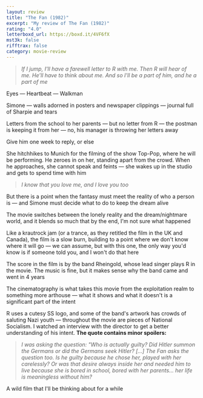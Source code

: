 ```yaml
---
layout: review
title: "The Fan (1982)"
excerpt: "My review of The Fan (1982)"
rating: "4.0"
letterboxd_url: https://boxd.it/4VF6fX
mst3k: false
rifftrax: false
category: movie-review
---
```


<blockquote><i>If I jump, I'll have a farewell letter to R with me. Then R will hear of me. He'll have to think about me. And so I'll be a part of him, and he a part of me</i></blockquote>

Eyes — Heartbeat — Walkman

Simone — walls adorned in posters and newspaper clippings — journal full of Sharpie and tears

Letters from the school to her parents — but no letter from R — the postman is keeping it from her — no, his manager is throwing her letters away

Give him one week to reply, or else

She hitchhikes to Munich for the filming of the show Top-Pop, where he will be performing. He zeroes in on her, standing apart from the crowd. When he approaches, she cannot speak and feints — she wakes up in the studio and gets to spend time with him

<blockquote>
<i>I know that you love me, and I love you too</i></blockquote>

But there is a point when the fantasy must meet the reality of who a person is — and Simone must decide what to do to keep the dream alive

The movie switches between the lonely reality and the dream/nightmare world, and it blends so much that by the end, I'm not sure what happened

Like a krautrock jam (or a trance, as they retitled the film in the UK and Canada), the film is a slow burn, building to a point where we don't know where it will go — we can assume, but with this one, the only way you'd know is if someone told you, and I won't do that here

The score in the film is by the band Rheingold, whose lead singer plays R in the movie. The music is fine, but it makes sense why the band came and went in 4 years

The cinematography is what takes this movie from the exploitation realm to something more arthouse — what it shows and what it doesn't is a significant part of the intent

R uses a cutesy SS logo, and some of the band's artwork has crowds of saluting Nazi youth — throughout the movie are pieces of National Socialism. I watched an interview with the director to get a better understanding of his intent. <b>The quote contains minor spoilers:</b>

<blockquote><i>I was asking the question: "Who is actually guilty? Did Hitler summon the Germans or did the Germans seek Hitler?
</i><i>[...]
</i><i>The Fan asks the question too. Is he guilty because he chose her, played with her carelessly? Or was that desire always inside her and needed him to live because she is bored in school, bored with her parents... her life is meaningless without him?</i></blockquote>

A wild film that I'll be thinking about for a while
